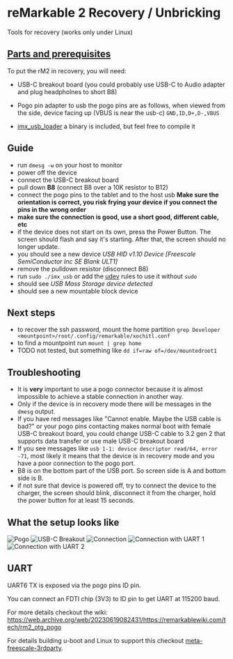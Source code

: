 # reMarkable 2 Recovery / Unbricking

Tools for recovery (works only under Linux)

## [Parts and prerequisites](parts.md)

To put the rM2 in recovery, you will need:
- USB-C breakout board (you could probably use USB-C to Audio adapter and plug headpholnes to short B8)
- Pogo pin adapter to usb
    the pogo pins are as follows,  when viewed from the side, device facing up (VBUS is near the usb-c)
    `GND,ID,D+,D-,VBUS`

- [imx_usb_loader](https://github.com/boundarydevices/imx_usb_loader) a binary is included, but feel free to compile it

## Guide
* run `dmesg -w` on your host to monitor
* power off the device
* connect the USB-C breakout board
*   pull down **B8** (connect B8 over a 10K resistor to B12)
* connect the pogo pins to the tablet and to the host usb **Make sure the orientation is correct, you risk frying your device if you connect the pins in the wrong order**
* **make sure the connection is good, use a short good, different cable, etc**
* if the device does not start on its own, press the Power Button. The screen should flash and say it's starting. After that, the screen should no longer update.
* you should see a new device *USB HID v1.10 Device [Freescale SemiConductor Inc  SE Blank ULT1]*
* remove the pulldown resistor (disconnect B8)
* run `sudo ./imx_usb` or add the [udev](udev.md) rules to use it without `sudo`
* should see *USB Mass Storage device detected*
* should see a new mountable block device

## Next steps
* to recover the ssh password, mount the home partition `grep Developer <mountpoint>/root/.config/remarkable/xochitl.conf`
* to find a mountpoint run `mount | grep home`
* TODO not tested, but something like `dd if=raw of=/dev/mountedroot1`

## Troubleshooting
* It is **very** important to use a pogo connector because it is almost impossible to achieve a stable connection in another way.
* Only if the device is in recovery mode there will be messages in the `dmesg` output.
* If you have red messages like "Cannot enable. Maybe the USB cable is bad?" or your pogo pins contacting makes normal boot with female USB-C breakout board, you could change USB-C cable to 3.2 gen 2 that supports data transfer or use male USB-C breakout board
* If you see messages like `usb 1-1: device descriptor read/64, error -71`, most likely it means that the device is in recovery mode and you have a poor connection to the pogo port.
* B8 is on the bottom part of the USB port. So screen side is A and bottom side is B.
* if not sure that device is powered off, try to connect the device to the charger, the screen should blink, disconnect it from the charger, hold the power button for at least 15 seconds.

## What the setup looks like
![Pogo](https://i.imgur.com/yPymkBx.jpeg)
![USB-C Breakout](https://i.imgur.com/YqYELeg.jpeg)
![Connection](https://i.imgur.com/RGerZyp.jpeg)
![Connection with UART 1](rM2-Uart-1.jpg)
![Connection with UART 2](rM2-Uart-2.jpg)

## UART

UART6 TX is exposed via the pogo pins ID pin.

You can connect an FDTI chip (3V3) to ID pin to get UART at 115200 baud.

For more details checkout the wiki: https://web.archive.org/web/20230619082431/https://remarkablewiki.com/tech/rm2_otg_pogo

For details building u-boot and Linux to support this checkout
[meta-freescale-3rdparty](https://github.com/Freescale/meta-freescale-3rdparty).
